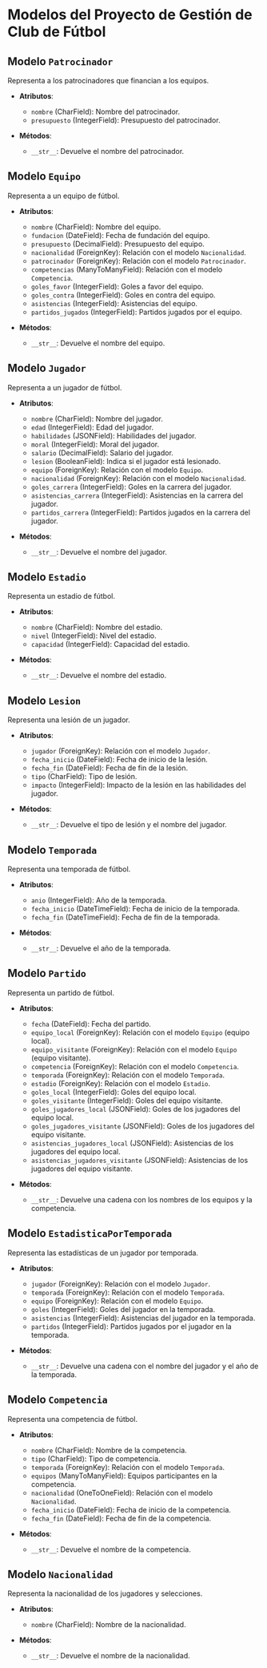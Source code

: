 # Modelos del Proyecto de Gestión de Club de Fútbol

## Modelo `Patrocinador`
Representa a los patrocinadores que financian a los equipos.

- **Atributos**:
  - `nombre` (CharField): Nombre del patrocinador.
  - `presupuesto` (IntegerField): Presupuesto del patrocinador.

- **Métodos**:
  - `__str__`: Devuelve el nombre del patrocinador.

## Modelo `Equipo`
Representa a un equipo de fútbol.

- **Atributos**:
  - `nombre` (CharField): Nombre del equipo.
  - `fundacion` (DateField): Fecha de fundación del equipo.
  - `presupuesto` (DecimalField): Presupuesto del equipo.
  - `nacionalidad` (ForeignKey): Relación con el modelo `Nacionalidad`.
  - `patrocinador` (ForeignKey): Relación con el modelo `Patrocinador`.
  - `competencias` (ManyToManyField): Relación con el modelo `Competencia`.
  - `goles_favor` (IntegerField): Goles a favor del equipo.
  - `goles_contra` (IntegerField): Goles en contra del equipo.
  - `asistencias` (IntegerField): Asistencias del equipo.
  - `partidos_jugados` (IntegerField): Partidos jugados por el equipo.

- **Métodos**:
  - `__str__`: Devuelve el nombre del equipo.

## Modelo `Jugador`
Representa a un jugador de fútbol.

- **Atributos**:
  - `nombre` (CharField): Nombre del jugador.
  - `edad` (IntegerField): Edad del jugador.
  - `habilidades` (JSONField): Habilidades del jugador.
  - `moral` (IntegerField): Moral del jugador.
  - `salario` (DecimalField): Salario del jugador.
  - `lesion` (BooleanField): Indica si el jugador está lesionado.
  - `equipo` (ForeignKey): Relación con el modelo `Equipo`.
  - `nacionalidad` (ForeignKey): Relación con el modelo `Nacionalidad`.
  - `goles_carrera` (IntegerField): Goles en la carrera del jugador.
  - `asistencias_carrera` (IntegerField): Asistencias en la carrera del jugador.
  - `partidos_carrera` (IntegerField): Partidos jugados en la carrera del jugador.

- **Métodos**:
  - `__str__`: Devuelve el nombre del jugador.

## Modelo `Estadio`
Representa un estadio de fútbol.

- **Atributos**:
  - `nombre` (CharField): Nombre del estadio.
  - `nivel` (IntegerField): Nivel del estadio.
  - `capacidad` (IntegerField): Capacidad del estadio.

- **Métodos**:
  - `__str__`: Devuelve el nombre del estadio.

## Modelo `Lesion`
Representa una lesión de un jugador.

- **Atributos**:
  - `jugador` (ForeignKey): Relación con el modelo `Jugador`.
  - `fecha_inicio` (DateField): Fecha de inicio de la lesión.
  - `fecha_fin` (DateField): Fecha de fin de la lesión.
  - `tipo` (CharField): Tipo de lesión.
  - `impacto` (IntegerField): Impacto de la lesión en las habilidades del jugador.

- **Métodos**:
  - `__str__`: Devuelve el tipo de lesión y el nombre del jugador.

## Modelo `Temporada`
Representa una temporada de fútbol.

- **Atributos**:
  - `anio` (IntegerField): Año de la temporada.
  - `fecha_inicio` (DateTimeField): Fecha de inicio de la temporada.
  - `fecha_fin` (DateTimeField): Fecha de fin de la temporada.

- **Métodos**:
  - `__str__`: Devuelve el año de la temporada.

## Modelo `Partido`
Representa un partido de fútbol.

- **Atributos**:
  - `fecha` (DateField): Fecha del partido.
  - `equipo_local` (ForeignKey): Relación con el modelo `Equipo` (equipo local).
  - `equipo_visitante` (ForeignKey): Relación con el modelo `Equipo` (equipo visitante).
  - `competencia` (ForeignKey): Relación con el modelo `Competencia`.
  - `temporada` (ForeignKey): Relación con el modelo `Temporada`.
  - `estadio` (ForeignKey): Relación con el modelo `Estadio`.
  - `goles_local` (IntegerField): Goles del equipo local.
  - `goles_visitante` (IntegerField): Goles del equipo visitante.
  - `goles_jugadores_local` (JSONField): Goles de los jugadores del equipo local.
  - `goles_jugadores_visitante` (JSONField): Goles de los jugadores del equipo visitante.
  - `asistencias_jugadores_local` (JSONField): Asistencias de los jugadores del equipo local.
  - `asistencias_jugadores_visitante` (JSONField): Asistencias de los jugadores del equipo visitante.

- **Métodos**:
  - `__str__`: Devuelve una cadena con los nombres de los equipos y la competencia.

## Modelo `EstadisticaPorTemporada`
Representa las estadísticas de un jugador por temporada.

- **Atributos**:
  - `jugador` (ForeignKey): Relación con el modelo `Jugador`.
  - `temporada` (ForeignKey): Relación con el modelo `Temporada`.
  - `equipo` (ForeignKey): Relación con el modelo `Equipo`.
  - `goles` (IntegerField): Goles del jugador en la temporada.
  - `asistencias` (IntegerField): Asistencias del jugador en la temporada.
  - `partidos` (IntegerField): Partidos jugados por el jugador en la temporada.

- **Métodos**:
  - `__str__`: Devuelve una cadena con el nombre del jugador y el año de la temporada.

## Modelo `Competencia`
Representa una competencia de fútbol.

- **Atributos**:
  - `nombre` (CharField): Nombre de la competencia.
  - `tipo` (CharField): Tipo de competencia.
  - `temporada` (ForeignKey): Relación con el modelo `Temporada`.
  - `equipos` (ManyToManyField): Equipos participantes en la competencia.
  - `nacionalidad` (OneToOneField): Relación con el modelo `Nacionalidad`.
  - `fecha_inicio` (DateField): Fecha de inicio de la competencia.
  - `fecha_fin` (DateField): Fecha de fin de la competencia.

- **Métodos**:
  - `__str__`: Devuelve el nombre de la competencia.

## Modelo `Nacionalidad`
Representa la nacionalidad de los jugadores y selecciones.

- **Atributos**:
  - `nombre` (CharField): Nombre de la nacionalidad.

- **Métodos**:
  - `__str__`: Devuelve el nombre de la nacionalidad.